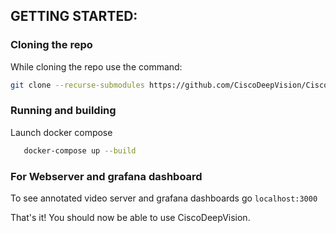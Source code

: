 ## GETTING STARTED:

### Cloning the repo

While cloning the repo use the command:
```bash
git clone --recurse-submodules https://github.com/CiscoDeepVision/CiscoDeepVision.git
```

### Running  and building

Launch docker compose

 ```bash
    docker-compose up --build
```

### For Webserver and grafana dashboard

To see annotated video server and grafana dashboards go
`localhost:3000`

That's it! You should now be able to use CiscoDeepVision.
